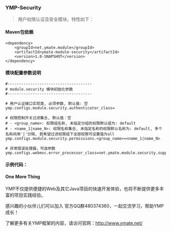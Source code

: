 ### YMP-Security

> 用户权限认证及安全模块，特性如下：
> 

#### Maven包依赖

    <dependency>
        <groupId>net.ymate.module</groupId>
        <artifactId>ymate-module-security</artifactId>
        <version>1.0-SNAPSHOT</version>
    </dependency>

#### 模块配置参数说明

    #-------------------------------------
    # module.security 模块初始化参数
    #-------------------------------------
    
    # 用户认证接口实现类, 必须参数, 默认值: 空
    ymp.configs.module.security.authenticator_class=
    
    # 权限控制开关过滤集合, 默认值：空
    # - <group_name>: 权限组名称, 未指定分组的权限默认组为: default
    # - <name_1|name_N>: 权限名称集合, 未指定名称的权限默认名称为: default, 多个名称间用'|'分隔, 若希望过滤权限组下全部权限可设置值为all
    ymp.configs.module.security.permissions.<group_name>=<name_1|name_N>
    
    # 异常错误处理器，可选参数
    ymp.configs.webmvc.error_processor_class=net.ymate.module.security.support.SecurityWebErrorProcessor

#### 示例代码：

#### One More Thing

YMP不仅提供便捷的Web及其它Java项目的快速开发体验，也将不断提供更多丰富的项目实践经验。

感兴趣的小伙伴儿们可以加入 官方QQ群480374360，一起交流学习，帮助YMP成长！

了解更多有关YMP框架的内容，请访问官网：http://www.ymate.net/